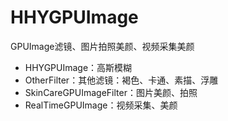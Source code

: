 # HHYGPUImage
GPUImage滤镜、图片拍照美颜、视频采集美颜



- HHYGPUImage：高斯模糊
- OtherFilter：其他滤镜：褐色、卡通、素描、浮雕
- SkinCareGPUImageFilter：图片美颜、拍照
- RealTimeGPUImage：视频采集、美颜
